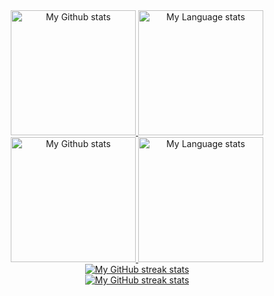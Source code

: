 <!-- GRS (Light Mode) -->
<div align="center"> 
  <a href="https://github.com/mrKesquivel17#gh-light-mode-only">
    <img
      src="https://github-readme-stats-steel-omega.vercel.app/api?username=mrKesquivel17&show_icons=true&include_all_commits=true&hide_border=true&number_format=long&rank_icon=percentile&show=reviews,discussions_started,discussions_answered#gh-light-mode-only"
      alt="My Github stats"
      height="200"
    />
  </a>
  <a href="https://github.com/mrKesquivel171#gh-light-mode-only">
    <img
      src="https://github-readme-stats-steel-omega.vercel.app/api/top-langs/?username=mrKesquivel17&layout=compact&hide_border=true&langs_count=10#gh-light-mode-only"
      alt="My Language stats"
      height="200"
    />
  </a>
</div>

<!-- GRS (Dark Mode) -->
<div align="center"> 
  <a href="https://github.com/mrKesquivel17#gh-dark-mode-only">
    <img
      src="https://github-readme-stats-steel-omega.vercel.app/api?username=mrKesquivel17&show_icons=true&include_all_commits=true&icon_color=2d77dc&title_color=2d77dc&text_color=ffffff&bg_color=0d1117&hide_border=true&number_format=long&rank_icon=percentile&show=reviews,discussions_started,discussions_answered#gh-dark-mode-only"
      alt="My Github stats"
      height="200"
    />
  </a>
  <a href="https://github.com/mrKesquivel17#gh-dark-mode-only">
    <img
      src="https://github-readme-stats-steel-omega.vercel.app/api/top-langs/?username=mrKesquivel17&layout=compact&icon_color=2d77dc&title_color=2d77dc&text_color=ffffff&bg_color=0d1117&hide_border=true&langs_count=10#gh-dark-mode-only"
      alt="My Language stats"
      height="200"
    />
  </a>
</div>

<!-- Streal stats (Light mode) -->
<div align="center">
  <a href="https://github.com/mrKesquivel17#gh-light-mode-only">
    <img
       src="https://streak-stats.demolab.com/?user=mrKesquivel17&locale=en&type=svg&hide_border=true&fire=2d77dc&ring=2d77dc&currStreakLabel=000000"
       alt="My GitHub streak stats"
     />
  </a>
</div>


<!-- Streal stats (Dark mode) -->
<div align="center">
  <a href="https://github.com/mrKesquivel17#gh-dark-mode-only">
    <img
       src="https://streak-stats.demolab.com/?user=mrKesquivel17&background=0d1117&currStreakNum=ffffff&sideNums=ffffff&currStreakLabel=ffffff&sideLabels=ffffff&dates=ffffff&fire=2d77dc&ring=2d77dc&locale=en&type=svg&hide_border=true"
       alt="My GitHub streak stats"
     />
  </a>
</div>
